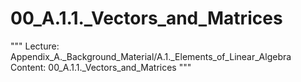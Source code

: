 # 00_A.1.1._Vectors_and_Matrices

"""
Lecture: Appendix_A._Background_Material/A.1._Elements_of_Linear_Algebra
Content: 00_A.1.1._Vectors_and_Matrices
"""

